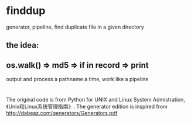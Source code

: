 # finddup
generator, pipeline, find duplicate file in a given directory

the idea:
---------------------------------------------------
   os.walk()  =>  md5  =>  if in record  =>  print 
---------------------------------------------------
output and process a pathname a time, work like a pipeline
  
#
The original code is from Python for UNIX and Linux System Admistration, 《Unix和Linux系统管理指南》.
The generator edition is inspired from http://dabeaz.com/generators/Generators.pdf


